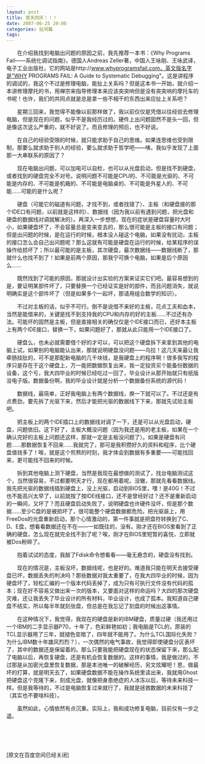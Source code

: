 ```yaml
---
layout: post
title: 普天同庆！！！
date: 2007-06-25 20:00
categories: 扯闲篇
tags: 
---
```


　　在介绍我找到电脑出问题的原因之前，我先推荐一本书：《Why Programs Fail——系统化调试指南》，德国人Andreas Zeller著，中国人王咏刚、王咏武译，电子工业出版社，它的网站是http://www.whyprogramsfail.com，英文版名字是"WHY PROGRAMS FAIL: A Guide to Systematic Debugging"。这是讲程序的调试的，我这个不过是修理电脑，能扯上关系吗？但是这本书一开始，就介绍一本讲修理摩托的书，用禅宗来指导修理本来应该突突响但是没有突突响的摩托车的书呢！也许，我们的共同点就是总是拿一些不相干的东西出来应扯上关系吧？
<!-- more -->

　　星期三回来，我觉得不能像以前那样做了，我以前仅仅是凭借以往经验去修理电脑，但是现在的问题，似乎不是我经历过的。硬件上出问题固然不是头一回，但是像这次这么严重的，就不好说了。而且修理的预后，也不好说。

　　在自己的经验受限的时候，就只能求助于自己的思维。如果连思维也受到限制，那要么就求助于别人的经验，要么就求助于哲学吧——咦，我似乎发现了上面那一大串联系的原因了？

　　现在电脑出问题，可以加电可以自检，也可以从光盘启动，但是找不到硬盘，或者找到的硬盘完全不对号。说明问题不可能是CPU的、不可能是光驱的、不可能是内存的、不可能是机箱的、不可能是电脑桌的、不可能是外星人的、不可能……可能的是什么呢？

　　硬盘（可能它的磁道有问题，才找不到，或者找错了）、主板（和硬盘接的那个IDE口有问题，以前就是这样的）、数据线（因为我以前有遇到问题，把光盘和硬盘的数据线对调就解决的）。再深入一步想想，现在的症状是硬盘容量时大时小，如果硬盘坏了，不会容量总是变来变去的，那么很可能是主板的接口有问题；但是出问题的时候，是在运行的时候，根本没人碰这个电脑，如果没有扰动，主板的接口怎么会自己出问题呢？那么这就有可能是硬盘在运行的时候，给某程序的误操作给损坏了；所以最可能的是主板，其次硬盘，最次数据线——数据线断了，那就什么也找不到了！如果是前两个原因，那我宁可换个电脑，如果是后个原因么……

　　既然找到了可能的原因，那就设计出实验的方案来证实它们吧。最容易想到的是，要证明某部件坏了，只要替换一个已经证实是好的部件，而且问题消失，就说明确实是这个部件坏了（但是如果多个一起坏，那请用组合数学的知识）。

　　不过对主板的话，似乎不可行。倒不是说借不来好的主板，花点工夫和血本，当然是能借来的，关键是找不到支持我的CPU和内存的好的主板……不过还有办法。可能坏的固然是主板，但是直接相关的确仅仅是个IDE接口而已，还好本主板上有两个IDE接口，替换一下，如果问题好了，那就从此只能用一个IDE接口了。

　　硬盘么，也未必就需要借个好的才可以，可以把这个硬盘拆下来拿到其他的电脑上试，如果别的电脑能认出来，那就说明硬盘没问题——乌拉！这几天来最让我牵肠挂肚的，可不是那配新电脑的几千块钱，是我硬盘上的程序啊！很多我写的程序只是存在于这个硬盘上，万一能把数据恢复出来，我一定投资买个能备份数据的设备，这个亏，我大四毕业的时候已经吃过一回了，毕业设计从那开始就只有纸版没电子版。数据备份啊，我的毕业设计就是分析一个数据备份系统的源代码！

　　数据线，最简单，正好我电脑上有两个数据线，换一下就可以了。不过还是有点费劲，要先拆了光驱下来，然后才能把光驱的数据线下下来，那就先试验主板吧。

　　把主板上的两个IDE插口上的数据线对调了一下，还是可以从光盘启动，硬盘，问题依旧。这下好了，主板大概没问题（因为我还是用的老主板，如果在一个确认完好的主板上问题还这样，那就一定是主板没问题了）。如果是硬盘有问题……那数据恢复不回来……我就完了，那可是我积攒好久的资料和程序，比个硬盘值钱多了！唉，就是这个煎熬的时刻，我才体会到数据有多重要——可能找回来，更可能找不回来的时候。

　　拆到其他电脑上测下硬盘，当然是我现在最想做的测试了，找台电脑测试这个，当然很容易，不过都要明天才行，现在都用着呢。没辙，那就先看看数据线。我先把光驱的数据线插到硬盘上，没上光驱，启动到BIOS里，嘿！是40G！不过也不能高兴太早了，以前就按了按IDE线接口，还不是曾经好过？还不是重新启动的一瞬间，又坏了？而且硬盘启动失败了，说明硬盘也许硬件没坏，但是那个数据……至少C盘的是被损坏了，很可能整个硬盘数据都危险。把光驱装上，用FreeDos的光盘重新启动，那个心情激动的，第一件事就是把盘符转换到了C、D、E盘，想看看数据还在不在——一如既往的，没有。刚才还在BIOS里看到了正确的硬盘，怎么现在就完全找不到了呢？唉，刚才在BIOS里短暂的喜悦，立即就被Dos粉碎了。

　　抱着试试的态度，我敲了Fdisk命令想看看——毫无悬念的，硬盘没有找到。

　　现在的情况是，主板没坏，数据线呢，也是好的。难道我只能在明天去接受硬盘已坏，数据丢失的判决吗？那些数据对我太重要了，在我大四毕业的时候，因为硬盘坏了，轻松汇编的一个版本代码丢掉了，成为只有可执行文件没有代码的孤本；现在好不容易又做出来一次的版本，又要面对这样的命运吗？大四的那次硬盘灾难，还让我丢失了毕业设计的所有材料，毕业设计，也成了孤本。我知道自己硬盘不结实，所以每半年就刻张盘，但总是在我忘记了刻盘的时候出这事情。

　　在这种情况下，我觉得，我现在的硬盘是新的IBM硬盘，质量过硬（我还用过一个IBM的二手显示器P70，十年了，色彩鲜艳如初；我电脑是TCL的，原装的TCL显示器用了三年，就褪色变暗了，四年就不能用了。为什么TCL国际化失败？为什么IBM数十年雄风烈烈？），一次偶然的电气事故，我觉得即使硬盘分区表坏了，其中的数据还是保留着的。那么只要我能把硬盘现在的状态保留下来，那么配了电脑以后，再恢复硬盘，还是有机会恢复数据的。这样的事情，我是做过的，不过那是从加密光盘里恢复数据，那是本池唯一的破解经历，另文炫耀吧！恩，做最坏的打算，就是明天去了，如果硬盘数据不能在操作系统里读出来，我就用Ghost把硬盘这个克隆下来，刻成光盘，就像把身患绝症的人冰冻以后，等待未来科技一样。但是我等待的，不过是电脑恢复过来就行了，我就是拯救数据的未来科技了（其实也不要啥科技）。

　　虽然如此，心情依然有点沉重。实际上，我和成功修复电脑，目前仅有一步之遥。

　　

　　

[原文在百度空间已经关闭]


